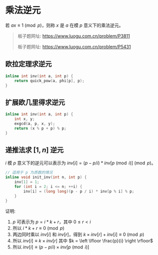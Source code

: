 # 乘法逆元

若 $ax \equiv 1 \pmod{p}$，则称 $x$ 是 $a$ 在模 $p$ 意义下的乘法逆元。

> 板子题网址: https://www.luogu.com.cn/problem/P3811
>
> 板子题网址: https://www.luogu.com.cn/problem/P5431

## 欧拉定理求逆元

```cpp
inline int inv(int a, int p) {
    return quick_pow(a, phi[p], p);
}
```

## 扩展欧几里得求逆元

```cpp
inline int inv(int a, int p) {
    int x, y;
    exgcd(a, p, x, y);
    return (x % p + p) % p;
}
```

## 递推法求 $[1,n]$ 逆元

$i$ 模 $p$ 意义下的逆元可以表示为 $inv[i] = (p - p / i) * inv[p \pmod{i}]  \pmod{p}$。

```cpp
// 适用于 p 为质数的情况
inline void init_inv(int n, int p) {
    inv[1] = 1;
    for (int i = 2; i <= n; ++i) {
        inv[i] = (long long)(p - p / i) * inv[p % i] % p;
    }
}
```

证明:
1. $p$ 可表示为 $p = i * k + r$，其中 $0 \leq r < i$
2. 所以 $i * k + r \equiv 0 \pmod{p}$
3. 两边同时乘以 $inv[i]$ 和 $inv[r]$，得到 $k \times inv[r] + inv[i] \equiv 0 \pmod{p}$
4. 所以 $inv[i] \equiv k \times inv[r]$ 其中 $k = \left \lfloor \frac{p}{i}  \right \rfloor$
5. 所以 $inv[i] \equiv (p - p / i) \times inv[p \pmod{i}]$
